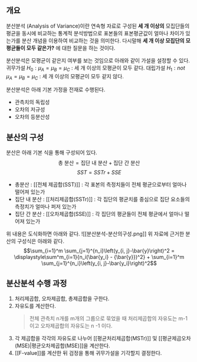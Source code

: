 ## 개요
분산분석 (Analysis of Variance)이란 연속형 자료로 구성된 **세 개 이상의** 모집단들의 평균을 동시에 비교하는 통계적 분석방법으로 표본들의 표본평균값이 얼마나 차이가 있는가를 분산 개념을 이용하여 비교하는 것을 의미한다. 다시말해 **세 개 이상 모집단의 모평균들이 모두 같은가?** 에 대한 질문을 하는 것이다. 

분산분석은 모평균이 같은지 여부를 보는 것임으로 아래와 같이 가설을 설정할 수 있다.
귀무가설 $H_0 : \mu_A=\mu_B=\mu_C$ : 세 개 이상의 모평균이 모두 같다.
대립가설 $H_1 : not \,\,\, \mu_A=\mu_B=\mu_C$ : 세 개 이상의 모평균이 모두 같지 않다.

분산분석은 아래 기본 가정을 전재로 수행된다.

* 관측치의 독립성
* 오차의 저규성
* 오차의 등분산성

## 분산의 구성
분산은 아래 기본 식을 통해 구성되어 있다.
$$\text{총 분산} = \text{집단 내 분산} + \text{집단 간 분산}$$
$$SST=SSTr + SSE$$

* 총분산 : [[전체 제곱합(SST)]] : 각 표본의 측정치들이 전체 평균으로부터 얼마나 떨어져 있는가
* 집단 내 분산 : [[처리제곱합(SSTr)]] : 각 집단의 평균치를 중심으로 집단 요소들의 측정치가 얼마나 퍼저 있는가
* 집단 간 분산 :  [[오차제곱합(SSE)]] : 각 집단의 평균들이 전체 평균에서 얼마나 떨어져 있는가

위 내용은 도식화하면 아래와 같다. 
![[분산분석-분산의구성.png]]
위 자료에 근거한 분산의 구성식은 아래와 같다.
$$\sum_{i=1}^m \sum_{j=1}^{n_i}\left(y_{i, j}-\bar{y}\right)^2 = \displaystyle\sum^m_{i=1}{n_i(\bar{y_i} - {\bar{y}})^2} + \sum_{i=1}^m \sum_{j=1}^{n_i}\left(y_{i, j}-\bar{y_i}\right)^2$$

## 분산분석 수행 과정
1. 처리제곱합, 오차제곱합, 총제곱합을 구한다.
2. 자유도를 계산한다.
	> 전체 관측치 n개를 m개의 그룹으로 묶었을 때
	> 	처리제곱합의 자유도는 m-1 이고
	> 	오차제곱합의 자유도는 n -1 이다.
3. 각 제곱합을 각각의 자유도로 나누어 [[평균처리제곱합(MSTr)]] 및 [[평균제곱오차(MSE)|평균오차제곱합(MSE)]]을 계산한다.
4. [[F-value]]를 계산한 뒤 검정을 통해 귀무가설을 기각할지 결정한다.